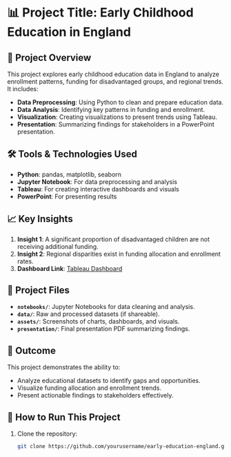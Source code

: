 # 📊 Project Title: Early Childhood Education in England  

## 🚀 Project Overview  
This project explores early childhood education data in England to analyze enrollment patterns, funding for disadvantaged groups, and regional trends.  
It includes:  
- **Data Preprocessing**: Using Python to clean and prepare education data.  
- **Data Analysis**: Identifying key patterns in funding and enrollment.  
- **Visualization**: Creating visualizations to present trends using Tableau.  
- **Presentation**: Summarizing findings for stakeholders in a PowerPoint presentation.  

## 🛠️ Tools & Technologies Used  
- **Python**: pandas, matplotlib, seaborn  
- **Jupyter Notebook**: For data preprocessing and analysis  
- **Tableau**: For creating interactive dashboards and visuals  
- **PowerPoint**: For presenting results  

## 📈 Key Insights  
1. **Insight 1**: A significant proportion of disadvantaged children are not receiving additional funding.  
2. **Insight 2**: Regional disparities exist in funding allocation and enrollment rates.  
3. **Dashboard Link**: [Tableau Dashboard](#)  

## 📁 Project Files  
- **`notebooks/`**: Jupyter Notebooks for data cleaning and analysis.  
- **`data/`**: Raw and processed datasets (if shareable).  
- **`assets/`**: Screenshots of charts, dashboards, and visuals.  
- **`presentation/`**: Final presentation PDF summarizing findings.  

## 🎯 Outcome  
This project demonstrates the ability to:  
- Analyze educational datasets to identify gaps and opportunities.  
- Visualize funding allocation and enrollment trends.  
- Present actionable findings to stakeholders effectively.  

## 🚀 How to Run This Project  
1. Clone the repository:  
   ```bash
   git clone https://github.com/yourusername/early-education-england.git
